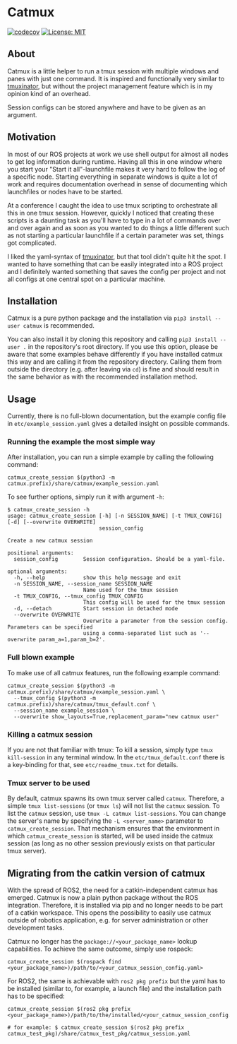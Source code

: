 # Catmux
[![codecov](https://codecov.io/gh/fmauch/catmux/branch/master/graph/badge.svg?token=bPcdYrOBRK)](https://codecov.io/gh/fmauch/catmux)
[![License: MIT](https://img.shields.io/badge/License-MIT-yellow.svg)](https://opensource.org/licenses/MIT)

## About
Catmux is a little helper to run a tmux session with multiple windows and panes with just one
command. It is inspired and functionally very similar to
[tmuxinator](https://github.com/tmuxinator/tmuxinator), but without the project management feature
which is in my opinion kind of an overhead.

Session configs can be stored anywhere and have to be given as an argument.

## Motivation
In most of our ROS projects at work we use shell output for almost all nodes to get log information
during runtime. Having all this in one window where you start your "Start it all"-launchfile makes
it very hard to follow the log of a specific node. Starting everything in separate windows is quite
a lot of work and requires documentation overhead in sense of documenting which launchfiles or nodes
have to be started.

At a conference I caught the idea to use tmux scripting to orchestrate all this in one tmux session.
However, quickly I noticed that creating these scripts is a daunting task as you'll have to type in
a lot of commands over and over again and as soon as you wanted to do things a little different such
as not starting a particular launchfile if a certain parameter was set, things got complicated.

I liked the yaml-syntax of [tmuxinator](https://github.com/tmuxinator/tmuxinator), but that tool
didn't quite hit the spot. I wanted to have something that can be easily integrated into a ROS
project and I definitely wanted something that saves the config per project and not all configs at
one central spot on a particular machine.

## Installation
Catmux is a pure python package and the installation via `pip3 install --user catmux` is recommended.

You can also install it by cloning this repository and calling `pip3 install --user .` in the
repository's root directory. If you use this option, please be aware that some examples behave
differently if you have installed catmux this way and are calling it from the repository directory.
Calling them from outside the directory (e.g. after leaving via `cd`) is fine and should result in
the same behavior as with the recommended installation method.

## Usage
Currently, there is no full-blown documentation, but the example config file in
`etc/example_session.yaml` gives a detailed insight on possible commands.

### Running the example the most simple way
After installation, you can run a simple example by calling the following command:
```
catmux_create_session $(python3 -m catmux.prefix)/share/catmux/example_session.yaml
```

To see further options, simply run it with argument `-h`:
```
$ catmux_create_session -h
usage: catmux_create_session [-h] [-n SESSION_NAME] [-t TMUX_CONFIG] [-d] [--overwrite OVERWRITE]
                             session_config

Create a new catmux session

positional arguments:
  session_config        Session configuration. Should be a yaml-file.

optional arguments:
  -h, --help            show this help message and exit
  -n SESSION_NAME, --session_name SESSION_NAME
                        Name used for the tmux session
  -t TMUX_CONFIG, --tmux_config TMUX_CONFIG
                        This config will be used for the tmux session
  -d, --detach          Start session in detached mode
  --overwrite OVERWRITE
                        Overwrite a parameter from the session config. Parameters can be specified
                        using a comma-separated list such as '--overwrite param_a=1,param_b=2'.
```

### Full blown example
To make use of all catmux features, run the following example command:
```
catmux_create_session $(python3 -m catmux.prefix)/share/catmux/example_session.yaml \
  --tmux_config $(python3 -m catmux.prefix)/share/catmux/tmux_default.conf \
  --session_name example_session \
  --overwrite show_layouts=True,replacement_param="new catmux user"
```

### Killing a catmux session
If you are not that familiar with tmux: To kill a session, simply type `tmux kill-session` in any
terminal window. In the `etc/tmux_default.conf` there is a key-binding for that, see
`etc/readme_tmux.txt` for details.

### Tmux server to be used
By default, catmux spawns its own tmux server called `catmux`. Therefore, a simple
`tmux list-sessions` (or `tmux ls`) will not list the `catmux` session. To list the `catmux`
session, use `tmux -L catmux list-sessions`. You can change the server's name by specifying the
`-L <server_name>` parameter to `catmux_create_session`. That mechanism ensures that the environment
in which `catmux_create_session` is started, will be used inside the catmux session (as long as no
other session previously exists on that particular tmux server).

## Migrating from the catkin version of catmux
With the spread of ROS2, the need for a catkin-independent catmux has emerged.
Catmux is now a plain python package without the ROS integration.
Therefore, it is installed via pip and no longer needs to be part of a catkin workspace.
This opens the possibility to easily use catmux outside of robotics application, e.g. for server
administration or other development tasks.

Catmux no longer has the `package://<your_package_name>` lookup capabilities.
To achieve the same outcome, simply use rospack:
```
catmux_create_session $(rospack find <your_package_name>)/path/to/<your_catmux_session_config.yaml>
```

For ROS2, the same is achievable with `ros2 pkg prefix` but the yaml has to be installed (similar
to, for example, a launch file) and the installation path has to be specified:
```
catmux_create_session $(ros2 pkg prefix <your_package_name>)/path/to/the/installed/<your_catmux_session_config.yaml>

# for example: $ catmux_create_session $(ros2 pkg prefix catmux_test_pkg)/share/catmux_test_pkg/catmux_session.yaml
```
